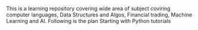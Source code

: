 This is a learning repository covering wide area of subject coviring computer languages, Data Structures and Algos, Financial trading, Machine Learning and AI.
Following is the plan 
    Starting with Python tutorials
    